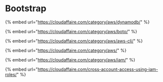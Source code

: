 # Bootstrap

{% embed url="https://cloudaffaire.com/category/aws/dynamodb/" %}

{% embed url="https://cloudaffaire.com/category/aws/boto/" %}

{% embed url="https://cloudaffaire.com/category/aws/aws-cli/" %}

{% embed url="https://cloudaffaire.com/category/aws/" %}

{% embed url="https://cloudaffaire.com/category/aws/iam/" %}

{% embed url="https://cloudaffaire.com/cross-account-access-using-iam-roles/" %}
